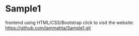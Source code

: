 # Sample1
 frontend using HTML/CSS/Bootstrap
click to visit the website: https://github.com/iammahta/Sample1.git
